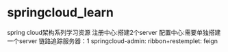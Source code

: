 # springcloud_learn
spring cloud架构系列学习资源
注册中心:搭建2个server
配置中心:需要单独搭建一个server
链路追踪服务器：1
springcloud-admin:
ribbon+restemplet:
feign